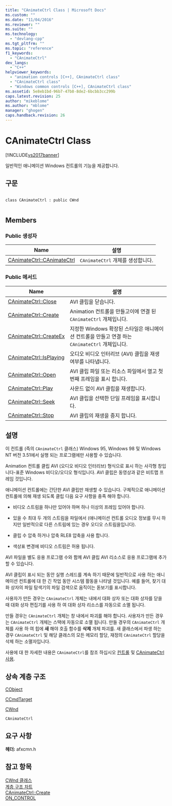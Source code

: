 ```yaml
---
title: "CAnimateCtrl Class | Microsoft Docs"
ms.custom: ""
ms.date: "11/04/2016"
ms.reviewer: ""
ms.suite: ""
ms.technology: 
  - "devlang-cpp"
ms.tgt_pltfrm: ""
ms.topic: "reference"
f1_keywords: 
  - "CAnimateCtrl"
dev_langs: 
  - "C++"
helpviewer_keywords: 
  - "animation controls [C++], CAnimateCtrl class"
  - "CAnimateCtrl class"
  - "Windows common controls [C++], CAnimateCtrl class"
ms.assetid: 5e8eb1bd-96b7-47b8-8de2-6bcbb3cc299b
caps.latest.revision: 25
author: "mikeblome"
ms.author: "mblome"
manager: "ghogen"
caps.handback.revision: 26
---
```

# CAnimateCtrl Class
[!INCLUDE[vs2017banner](../../assembler/inline/includes/vs2017banner.md)]

일반적인 애니메이션 Windows 컨트롤의 기능을 제공합니다.  
  
## 구문  
  
```  
  
class CAnimateCtrl : public CWnd  
  
```  
  
## Members  
  
### Public 생성자  
  
|Name|설명|  
|----------|--------|  
|[CAnimateCtrl::CAnimateCtrl](../Topic/CAnimateCtrl::CAnimateCtrl.md)|`CAnimateCtrl` 개체를 생성합니다.|  
  
### Public 메서드  
  
|Name|설명|  
|----------|--------|  
|[CAnimateCtrl::Close](../Topic/CAnimateCtrl::Close.md)|AVI 클립을 닫습니다.|  
|[CAnimateCtrl::Create](../Topic/CAnimateCtrl::Create.md)|Animation 컨트롤을 만들고이에 연결 된 `CAnimateCtrl` 개체입니다.|  
|[CAnimateCtrl::CreateEx](../Topic/CAnimateCtrl::CreateEx.md)|지정한 Windows 확장된 스타일은 애니메이션 컨트롤을 만들고 연결 하는 `CAnimateCtrl` 개체입니다.|  
|[CAnimateCtrl::IsPlaying](../Topic/CAnimateCtrl::IsPlaying.md)|오디오 비디오 인터리브 \(AVI\) 클립을 재생 여부를 나타냅니다.|  
|[CAnimateCtrl::Open](../Topic/CAnimateCtrl::Open.md)|AVI 클립 파일 또는 리소스 파일에서 열고 첫 번째 프레임을 표시 합니다.|  
|[CAnimateCtrl::Play](../Topic/CAnimateCtrl::Play.md)|사운드 없이 AVI 클립을 재생합니다.|  
|[CAnimateCtrl::Seek](../Topic/CAnimateCtrl::Seek.md)|AVI 클립을 선택한 단일 프레임을 표시합니다.|  
|[CAnimateCtrl::Stop](../Topic/CAnimateCtrl::Stop.md)|AVI 클립의 재생을 중지 합니다.|  
  
## 설명  
 이 컨트롤 \(즉의 `CAnimateCtrl` 클래스\) Windows 95, Windows 98 및 Windows NT 버전 3.51에서 실행 되는 프로그램에만 사용할 수 있습니다.  
  
 Animation 컨트롤 클립 AVI \(오디오 비디오 인터리브\) 형식으로 표시 하는 사각형 창입니다\-표준 Windows 비디오\/오디오 형식입니다.  AVI 클립은 동영상과 같은 비트맵 프레임 것입니다.  
  
 애니메이션 컨트롤에는 간단한 AVI 클립만 재생할 수 있습니다.  구체적으로 애니메이션 컨트롤에 의해 재생 되도록 클립 다음 요구 사항을 충족 해야 합니다.  
  
-   비디오 스트림을 하나만 있어야 하며 하나 이상의 프레임 있어야 합니다.  
  
-   있을 수 최대 두 개의 스트림을 파일에서 \(애니메이션 컨트롤 오디오 정보를 무시 하지만 일반적으로 다른 스트림에 있는 경우 오디오 스트림을입니다\).  
  
-   클립 수 압축 하거나 압축 RLE8 압축을 사용 합니다.  
  
-   색상표 변경에 비디오 스트림은 허용 됩니다.  
  
 AVI 파일을 별도 응용 프로그램 수와 함께 AVI 클립 AVI 리소스로 응용 프로그램에 추가할 수 있습니다.  
  
 AVI 클립이 표시 되는 동안 실행 스레드를 계속 하기 때문에 일반적으로 사용 하는 애니메이션 컨트롤에 대 한 긴 작업 동안 시스템 활동을 나타낼 것입니다.  예를 들어, 찾기 대화 상자의 파일 탐색기의 파일 검색으로 움직이는 돋보기를 표시합니다.  
  
 사용자가 만든 경우는 `CAnimateCtrl` 개체는 내에서 대화 상자 또는 대화 상자를 닫을 때 대화 상자 편집기를 사용 하 여 대화 상자 리소스를 자동으로 소멸 됩니다.  
  
 만들 경우는 `CAnimateCtrl` 개체는 창 내에서 파괴를 해야 합니다.  사용자가 만든 경우는 `CAnimateCtrl` 개체는 스택에 자동으로 소멸 됩니다.  만들 경우의 `CAnimateCtrl` 개체를 사용 하 여 힙에  **새** 해야 호출 함수를  **삭제** 개체 파괴를.  새 클래스에서 파생 하는 경우 `CAnimateCtrl` 및 해당 클래스의 모든 메모리 할당, 재정의 `CAnimateCtrl` 할당을 삭제 하는 소멸자입니다.  
  
 사용에 대 한 자세한 내용은 `CAnimateCtrl`를 참조 하십시오  [컨트롤](../../mfc/controls-mfc.md) 및  [CAnimateCtrl 사용](../../mfc/using-canimatectrl.md).  
  
## 상속 계층 구조  
 [CObject](../../mfc/reference/cobject-class.md)  
  
 [CCmdTarget](../../mfc/reference/ccmdtarget-class.md)  
  
 [CWnd](../../mfc/reference/cwnd-class.md)  
  
 `CAnimateCtrl`  
  
## 요구 사항  
 **헤더:**  afxcmn.h  
  
## 참고 항목  
 [CWnd 클래스](../../mfc/reference/cwnd-class.md)   
 [계층 구조 차트](../../mfc/hierarchy-chart.md)   
 [CAnimateCtrl::Create](../Topic/CAnimateCtrl::Create.md)   
 [ON\_CONTROL](../Topic/ON_CONTROL.md)